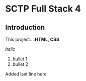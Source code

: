 # SCTP Full Stack 4

## Introduction
This project....**HTML, CSS**

_italic_
1. bullet 1
2. bullet 2

Added last line here
